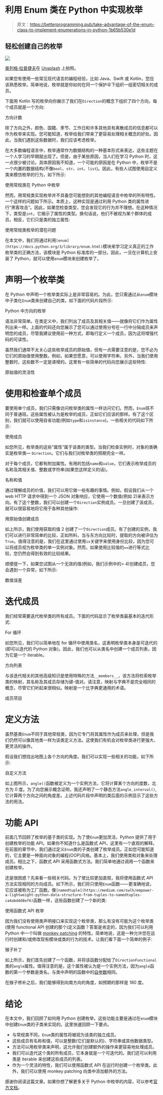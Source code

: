# 利用 Enum 类在 Python 中实现枚举

> 原文：<https://betterprogramming.pub/take-advantage-of-the-enum-class-to-implement-enumerations-in-python-1b65b530e1d>

## 轻松创建自己的枚举

![](img/fd586de3c1f7ae525d48d12e7a88d048.png)

[奥列格·拉普捷夫](https://unsplash.com/@snowshade?utm_source=medium&utm_medium=referral)在 [Unsplash](https://unsplash.com?utm_source=medium&utm_medium=referral) 上拍照。

如果您有使用一些常见现代语言的编程经验，比如 Java、Swift 或 Kotlin，您应该熟悉枚举。简单地说，枚举就是你如何在同一个保护伞下组织一组密切相关的成员。

下面用 Kotlin 写的枚举向你展示了我们在`Direction`的概念下组织了四个方向，每个成员就是一个方向:

方向计数

除了方向之外，颜色、国籍、季节、工作日和许多其他具有离散成员的信息都可以作为枚举来实现。您可能知道，枚举给我们带来了更容易处理相关概念的好处。因此，当我们遇到这些数据时，我们应该考虑枚举。

在大多数编程语言中，枚举通常作为数据结构的一种基本形式来表达，这些主题在一个人学习的早期就出现了。但是，由于某些原因，当人们在学习 Python 时，这一点很少被讨论。具体原因我不知道，一个可能的原因是在 Python 中，枚举不是一个内置的数据结构(不像`bool`、`str`、`int`、`list`)。因此，有些人试图使用自定义类来模仿枚举的行为，如下所示:

使用常规类在 Python 中枚举

然而，用常规类实现枚举并不具备您可能想到的其他编程语言中枚举的所有特性。一个这样的问题如下所示。本质上，这种实现是通过利用 Python 类的属性进行“黑客攻击”。因此，如果您检查类型，您会发现它的行为并不理想。在这种情况下，类型是`int`，它揭示了属性的类型。换句话说，他们不被视为某个群体的成员。相反，它们只是类的独立属性:

使用常规类枚举的潜在问题

在本文中，我们将通过利用`[enum](https://docs.python.org/3/library/enum.html)`模块来学习定义真正的工作枚举类的正确方法，该模块是 Python 标准库的一部分。因此，一旦在计算机上安装了 Python，就可以使用`enum`模块来创建枚举了。

# 声明一个枚举类

在 Python 中声明一个枚举类实际上是非常容易的。为此，您只需通过从`enum`模块中子类化`Enum`类来创建自己的类，如下面的代码片段所示:

Python 中方向的枚举

语法非常简单。在类定义中，我们列出了成员及其相关值——就像将它们作为属性列出来一样。上面的代码还向您展示了您可以通过使用分号在一行中分隔成员来声明您的成员，尽管我建议使用前一种方式，即每行定义一个成员，因为这将增强代码的可读性。

虽然我们通常不太关心这些枚举成员的原始值，但有一点需要注意的是，您不必为它们的原始值使用整数。例如，如果您愿意，可以使用字符串。另外，当我们使用整数时，这些数不一定是递增的。这里有一些简单的代码向您展示这些特性:

原始值的灵活性

# 使用和检查单个成员

要使用单个成员，我们只需像访问枚举类的属性一样访问它们。然而，`Enum`班不同于普通班。这些属性被认为是枚举的成员，正如它们应该的那样。有了这个区别，我们就可以使用自省功能(例如`type`和`isinstance`)。一些相关的代码如下所示:

使用成员

如您所见，枚举类的这些“属性”属于该类的类型。当我们检查实例时，对象的类确实是枚举类— `Direction`。它们与我们对枚举类的预期完全一样。

对于每个成员，它都有附加属性。有用的包括`name`和`value`，它们表示枚举成员的名称及其相关值、整数或字符串(如果您这样定义的话)。

名称和值

通过理解成员的价值，我们可以用它做一些有趣的事情。例如，假设我们从一个 web HTTP 请求中得到一个 JSON 对象响应，它使用一个数值(例如 2)来表示方向。有了这个整数，我们可以创建一个`Direction`实例成员。一旦创建了该成员，就可以很容易地将它用于各种其他操作:

用原始值创建成员

如上所示，我们使用获取的值 2 创建了一个`Direction`成员。有了创建的实例，我们可以进行非常简单的比较，正如所料，当与东方向比较时，提取的方向被评估为`True`。值得注意的是，我们在这里通过使用`is`关键字来使用身份比较，因为您可以将成员视为枚举类的单一实例对象。然而，如果使用比较值的`==`进行等式比较，您仍然会得到有效的比较结果。

顺便提一下，如果您试图从一个无效的值(例如，我们示例中的> 4)创建成员，您会遇到一个异常，如下所示:

数值误差

# 迭代成员

我们经常需要迭代枚举类的所有成员。下面的代码显示了枚举类最基本的迭代形式:

For 循环

如您所见，我们可以简单地在 for 循环中使用类名，这表明枚举类本身是可迭代的(即可以迭代的 Python 对象)。因此，我们也可以从类名中创建一个成员列表，因为它是一个 iterable。

方向列表

与该迭代相关的其他高级知识是使用特殊的方法`__members__`，该方法将检索枚举类的映射，其名称及其成员存储为键-值对。请注意，映射与字典不是完全相同的概念，尽管它们听起来很相似。映射是一个比字典更通用的术语。

成员项目

# 定义方法

虽然基类`Enum`不同于其他常规类，因为它专门将其属性作为成员来处理，但是我们仍然可以像其他类一样为该类定义方法。这使我们有机会对枚举类进行更强大、更灵活的操作。

假设我们想找出地图上各个方向的角度。我们可以实现一些相关的功能，如下所示:

自定义方法

如上图所示，`angle()`函数被定义为一个实例方法，它将计算某个方向的度数，北方为 0 度。为了向您展示概念证明，我还声明了一个静态方法`angle_interval()`,它计算两个方向之间的角度差。上述代码片段中声明的类后面的示例显示了这些方法的用法。

# 功能 API

前面几节回顾了枚举的基于类的实现。为了使`Enum`更加灵活，Python 提供了用于创建枚举的功能 API。如果你不知道什么是函数式 API，这里有一个直观的解释。在前面的章节中，我们通过定义`Enum`类的子类创建了枚举成员。正如您可能知道的，它主要是一种面向对象的编程(OOP)风格。基本上，我们使用类和对象来处理成员。相比之下，函数式 API 采用函数式方法。我们简单地通过调用一个函数来创建枚举。

还是很困惑？先来看一些相关代码。为了使比较更加直观，我将使用函数式 API 方法实现相同的方向成员。如下所示，我们将只使用`Enum`函数——更准确地说，它应该被称为工厂函数。像`[namedtuple](https://medium.com/swlh/empower-a-lightweight-python-data-structure-from-tuples-to-namedtuples-ca4abddd8ef6)`函数一样，这些函数创建了一个新的类:

使用函数式 API 枚举

因为我们没有使用类声明接口来实现这个枚举类，那么有没有可能为这个枚举类(使用 functional API 创建的那个)定义函数？答案是肯定的，因为我们可以利用 Python 中一个叫做 [monkey patching](https://medium.com/better-programming/what-are-duck-typing-and-monkey-patching-in-python-2f8e3d6b864f) 的特性。简单地说，这是一种允许您在运行时创建和/或修改现有模块或类的行为的技术。让我们看下面一个简单的例子:

猴子补丁

如上所示，我们首先创建了一个函数，并将该函数分配给了`DirectionFunctional`类的`angle`属性。值得注意的是，这个属性被认为是一个实例方法，因为`angle`函数的第一个参数是类名。与类中声明的函数中的[自参数](https://medium.com/better-programming/unlock-the-4-mysteries-of-self-in-python-d1913fbb8e16)相同。

在猴子修补之后，我们能够得到向南方向的角度，如预期的那样是 180 度。

# 结论

在本文中，我们回顾了如何用 Python 创建枚举。这些功能主要是通过在`enum`模块中创建`Enum`类的子类来实现的。这里快速回顾一下要点。

*   与常规类不同，`Enum`类的属性将被视为该类的独立成员。
*   这些成员有名称和值，可以是整数(它们是默认的)、字符串或其他数据类型。
*   方法可以用枚举类来声明，这允许我们创建额外的操作来更容易地处理成员。
*   我们可以迭代这个类的所有成员，它本身就是一个可迭代的。我们还可以利用类是 iterable 来创建这些成员的列表。
*   作为一个灵活的特性，我们可以使用函数式 API 在运行时创建一个枚举类。此外，我们可以使用 monkey patching 向类中添加额外的方法。

感谢你阅读这篇文章。如果你想了解更多关于 Python 中枚举的内容，可以参考[官方文档](https://docs.python.org/3/library/enum.html)。